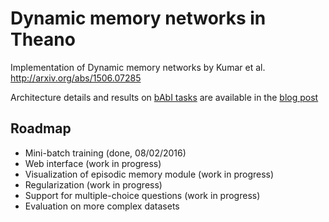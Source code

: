 # Dynamic memory networks in Theano
Implementation of Dynamic memory networks by Kumar et al. http://arxiv.org/abs/1506.07285  

Architecture details and results on [bAbI tasks](http://fb.ai/babi) are available in the [blog post](http://yerevann.github.io/2016/02/05/implementing-dynamic-memory-networks/)

## Roadmap

* Mini-batch training (done, 08/02/2016)
* Web interface (work in progress)
* Visualization of episodic memory module (work in progress)
* Regularization (work in progress)
* Support for multiple-choice questions (work in progress)
* Evaluation on more complex datasets
